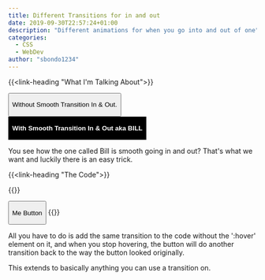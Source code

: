 ```yaml
---
title: Different Transitions for in and out
date: 2019-09-30T22:57:24+01:00
description: "Different animations for when you go into and out of one"
categories:
  - CSS
  - WebDev  
author: "sbondo1234"
---
```


{{<link-heading "What I'm Talking About">}}

<button class="wbBtnNotSmooth" type="button">
  <p>Without Smooth Transition In & Out.</p>
</button>

<button class="wbBtn" type="button">
  <p>With Smooth Transition In & Out aka BILL</p>
</button>

You see how the one called Bill is smooth going in and out? That's what we want and
luckily there is an easy trick.

{{<link-heading "The Code">}}

{{<highlight css>}}
<style>
.wbBtn {
  border: 2px solid black;
  background-color: black;
  color: white;
  font-weight: bold;
  transition: all 500ms ease-in-out; /* Just put the transition here instead */
}

.wbBtn:hover {
  background-color: white;
  color: black;
  border-radius: 4px;
}
</style>

<button class="wbBtnNotSmooth" type="button">
  <p>Me Button</p>
</button>
{{</highlight>}}

All you have to do is add the same transition to the code without the ':hover'
element on it, and when you stop hovering, the button will do another transition
back to the way the button looked originally.

This extends to basically anything you can use a transition on.
